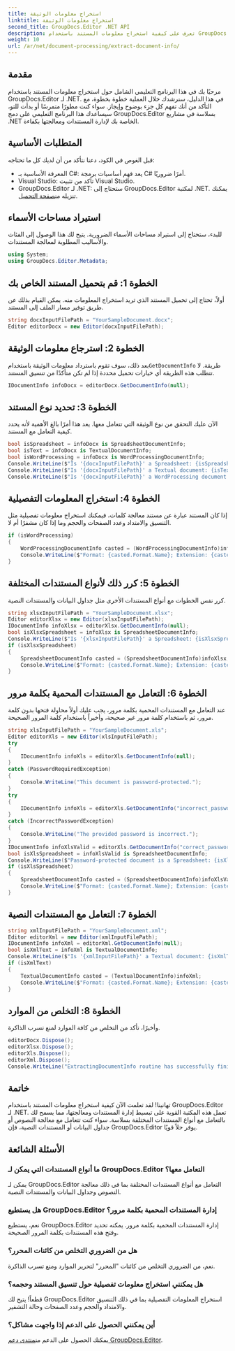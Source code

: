 ```yaml
---
title: استخراج معلومات الوثيقة
linktitle: استخراج معلومات الوثيقة
second_title: GroupDocs.Editor .NET API
description: تعرف على كيفية استخراج معلومات المستند باستخدام GroupDocs.Editor لـ .NET من خلال برنامجنا التعليمي التفصيلي خطوة بخطوة. مثالي لإدارة أنواع المستندات المختلفة.
weight: 10
url: /ar/net/document-processing/extract-document-info/
---
```

## مقدمة
مرحبًا بك في هذا البرنامج التعليمي الشامل حول استخراج معلومات المستند باستخدام GroupDocs.Editor لـ .NET. في هذا الدليل، سنرشدك خلال العملية خطوة بخطوة، مع التأكد من أنك تفهم كل جزء بوضوح وإيجاز. سواء كنت مطورًا متمرسًا أو بدأت للتو، سيساعدك هذا البرنامج التعليمي على دمج GroupDocs.Editor بسلاسة في مشاريع .NET الخاصة بك لإدارة المستندات ومعالجتها بكفاءة.
## المتطلبات الأساسية
قبل الغوص في الكود، دعنا نتأكد من أن لديك كل ما تحتاجه:
- المعرفة الأساسية بـ C#: يعد فهم أساسيات برمجة C# أمرًا ضروريًا.
- Visual Studio: تأكد من تثبيت Visual Studio.
-  GroupDocs.Editor لـ .NET: ستحتاج إلى GroupDocs.Editor لمكتبة .NET. يمكنك تنزيله من[صفحة التحميل](https://releases.groupdocs.com/editor/net/).
## استيراد مساحات الأسماء
للبدء، ستحتاج إلى استيراد مساحات الأسماء الضرورية. يتيح لك هذا الوصول إلى الفئات والأساليب المطلوبة لمعالجة المستندات.
```csharp
using System;
using GroupDocs.Editor.Metadata;
```
## الخطوة 1: قم بتحميل المستند الخاص بك
أولاً، تحتاج إلى تحميل المستند الذي تريد استخراج المعلومات منه. يمكن القيام بذلك عن طريق توفير مسار الملف إلى المستند.
```csharp
string docxInputFilePath = "YourSampleDocument.docx";
Editor editorDocx = new Editor(docxInputFilePath);
```
## الخطوة 2: استرجاع معلومات الوثيقة
 بعد ذلك، سوف تقوم باسترداد معلومات الوثيقة باستخدام`GetDocumentInfo` طريقة. لا تتطلب هذه الطريقة أي خيارات تحميل محددة إذا لم تكن متأكدًا من تنسيق المستند.
```csharp
IDocumentInfo infoDocx = editorDocx.GetDocumentInfo(null);
```
## الخطوة 3: تحديد نوع المستند
الآن عليك التحقق من نوع الوثيقة التي تتعامل معها. يعد هذا أمرًا بالغ الأهمية لأنه يحدد كيفية التعامل مع المستند.
```csharp
bool isSpreadsheet = infoDocx is SpreadsheetDocumentInfo;
bool isText = infoDocx is TextualDocumentInfo;
bool isWordProcessing = infoDocx is WordProcessingDocumentInfo;
Console.WriteLine($"Is '{docxInputFilePath}' a Spreadsheet: {isSpreadsheet}");
Console.WriteLine($"Is '{docxInputFilePath}' a Textual document: {isText}");
Console.WriteLine($"Is '{docxInputFilePath}' a WordProcessing document: {isWordProcessing}");
```
## الخطوة 4: استخراج المعلومات التفصيلية
إذا كان المستند عبارة عن مستند معالجة كلمات، فيمكنك استخراج معلومات تفصيلية مثل التنسيق والامتداد وعدد الصفحات والحجم وما إذا كان مشفرًا أم لا.
```csharp
if (isWordProcessing)
{
    WordProcessingDocumentInfo casted = (WordProcessingDocumentInfo)infoDocx;
    Console.WriteLine($"Format: {casted.Format.Name}; Extension: {casted.Format.Extension}; Page count: {casted.PageCount}; Size: {casted.Size} bytes; Is encrypted: {casted.IsEncrypted}");
}
```
## الخطوة 5: كرر ذلك لأنواع المستندات المختلفة
كرر نفس الخطوات مع أنواع المستندات الأخرى مثل جداول البيانات والمستندات النصية.
```csharp
string xlsxInputFilePath = "YourSampleDocument.xlsx";
Editor editorXlsx = new Editor(xlsxInputFilePath);
IDocumentInfo infoXlsx = editorXlsx.GetDocumentInfo(null);
bool isXlsxSpreadsheet = infoXlsx is SpreadsheetDocumentInfo;
Console.WriteLine($"Is '{xlsxInputFilePath}' a Spreadsheet: {isXlsxSpreadsheet}");
if (isXlsxSpreadsheet)
{
    SpreadsheetDocumentInfo casted = (SpreadsheetDocumentInfo)infoXlsx;
    Console.WriteLine($"Format: {casted.Format.Name}; Extension: {casted.Format.Extension}; Tabs count: {casted.PageCount}; Size: {casted.Size} bytes; Is encrypted: {casted.IsEncrypted}");
}
```
## الخطوة 6: التعامل مع المستندات المحمية بكلمة مرور
عند التعامل مع المستندات المحمية بكلمة مرور، يجب عليك أولاً محاولة فتحها بدون كلمة مرور، ثم باستخدام كلمة مرور غير صحيحة، وأخيراً باستخدام كلمة المرور الصحيحة.
```csharp
string xlsInputFilePath = "YourSampleDocument.xls";
Editor editorXls = new Editor(xlsInputFilePath);
try
{
    IDocumentInfo infoXls = editorXls.GetDocumentInfo(null);
}
catch (PasswordRequiredException)
{
    Console.WriteLine("This document is password-protected.");
}
try
{
    IDocumentInfo infoXls = editorXls.GetDocumentInfo("incorrect_password");
}
catch (IncorrectPasswordException)
{
    Console.WriteLine("The provided password is incorrect.");
}
IDocumentInfo infoXlsValid = editorXls.GetDocumentInfo("correct_password");
bool isXlsSpreadsheet = infoXlsValid is SpreadsheetDocumentInfo;
Console.WriteLine($"Password-protected document is a Spreadsheet: {isXlsSpreadsheet}");
if (isXlsSpreadsheet)
{
    SpreadsheetDocumentInfo casted = (SpreadsheetDocumentInfo)infoXlsValid;
    Console.WriteLine($"Format: {casted.Format.Name}; Extension: {casted.Format.Extension}; Tabs count: {casted.PageCount}; Size: {casted.Size} bytes; Is encrypted: {casted.IsEncrypted}");
}
```
## الخطوة 7: التعامل مع المستندات النصية
```csharp
string xmlInputFilePath = "YourSampleDocument.xml";
Editor editorXml = new Editor(xmlInputFilePath);
IDocumentInfo infoXml = editorXml.GetDocumentInfo(null);
bool isXmlText = infoXml is TextualDocumentInfo;
Console.WriteLine($"Is '{xmlInputFilePath}' a Textual document: {isXmlText}");
if (isXmlText)
{
    TextualDocumentInfo casted = (TextualDocumentInfo)infoXml;
    Console.WriteLine($"Format: {casted.Format.Name}; Extension: {casted.Format.Extension}; Encoding: {casted.Encoding}; Size: {casted.Size} bytes");
}
```
## الخطوة 8: التخلص من الموارد
وأخيرًا، تأكد من التخلص من كافة الموارد لمنع تسرب الذاكرة.
```csharp
editorDocx.Dispose();
editorXlsx.Dispose();
editorXls.Dispose();
editorXml.Dispose();
Console.WriteLine("ExtractingDocumentInfo routine has successfully finished");
```
## خاتمة
تهانينا! لقد تعلمت الآن كيفية استخراج معلومات المستند باستخدام GroupDocs.Editor لـ .NET. تعمل هذه المكتبة القوية على تبسيط إدارة المستندات ومعالجتها، مما يسمح لك بالتعامل مع أنواع المستندات المختلفة بسلاسة. سواء كنت تتعامل مع معالجة النصوص أو جداول البيانات أو المستندات النصية، فإن GroupDocs.Editor يوفر حلاً قويًا.
## الأسئلة الشائعة
### ما أنواع المستندات التي يمكن لـ GroupDocs.Editor التعامل معها؟
يمكن لـ GroupDocs.Editor التعامل مع أنواع المستندات المختلفة بما في ذلك معالجة النصوص وجداول البيانات والمستندات النصية.
### هل يستطيع GroupDocs.Editor إدارة المستندات المحمية بكلمة مرور؟
نعم، يستطيع GroupDocs.Editor إدارة المستندات المحمية بكلمة مرور. يمكنه تحديد وفتح هذه المستندات بكلمة المرور الصحيحة.
### هل من الضروري التخلص من كائنات المحرر؟
نعم، من الضروري التخلص من كائنات "المحرر" لتحرير الموارد ومنع تسرب الذاكرة.
### هل يمكنني استخراج معلومات تفصيلية حول تنسيق المستند وحجمه؟
قطعاً! يتيح لك GroupDocs.Editor استخراج المعلومات التفصيلية بما في ذلك التنسيق والامتداد والحجم وعدد الصفحات وحالة التشفير.
### أين يمكنني الحصول على الدعم إذا واجهت مشاكل؟
 يمكنك الحصول على الدعم من[منتدى دعم GroupDocs.Editor](https://forum.groupdocs.com/c/editor/20).